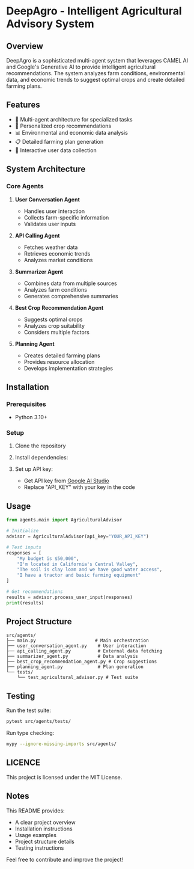 # DeepAgro - Intelligent Agricultural Advisory System

## Overview
DeepAgro is a sophisticated multi-agent system that leverages CAMEL AI and Google's Generative AI to provide intelligent agricultural recommendations. The system analyzes farm conditions, environmental data, and economic trends to suggest optimal crops and create detailed farming plans.

## Features
- 🤖 Multi-agent architecture for specialized tasks
- 🌱 Personalized crop recommendations
- 📊 Environmental and economic data analysis
- 📋 Detailed farming plan generation
- 💬 Interactive user data collection

## System Architecture

### Core Agents
1. **User Conversation Agent**
   - Handles user interaction
   - Collects farm-specific information
   - Validates user inputs

2. **API Calling Agent**
   - Fetches weather data
   - Retrieves economic trends
   - Analyzes market conditions

3. **Summarizer Agent**
   - Combines data from multiple sources
   - Analyzes farm conditions
   - Generates comprehensive summaries

4. **Best Crop Recommendation Agent**
   - Suggests optimal crops
   - Analyzes crop suitability
   - Considers multiple factors

5. **Planning Agent**
   - Creates detailed farming plans
   - Provides resource allocation
   - Develops implementation strategies

## Installation

### Prerequisites
- Python 3.10+

### Setup
1. Clone the repository
2. Install dependencies:

3. Set up API key:
   - Get API key from [Google AI Studio](https://makersuite.google.com/app/apikey)
   - Replace "API_KEY" with your key in the code

## Usage

```python
from agents.main import AgriculturalAdvisor

# Initialize
advisor = AgriculturalAdvisor(api_key="YOUR_API_KEY")

# Test inputs
responses = [
    "My budget is $50,000",
    "I'm located in California's Central Valley",
    "The soil is clay loam and we have good water access",
    "I have a tractor and basic farming equipment"
]

# Get recommendations
results = advisor.process_user_input(responses)
print(results)
```

## Project Structure
```
src/agents/
├── main.py                      # Main orchestration
├── user_conversation_agent.py    # User interaction
├── api_calling_agent.py          # External data fetching
├── summarizer_agent.py           # Data analysis
├── best_crop_recommendation_agent.py # Crop suggestions
├── planning_agent.py             # Plan generation
└── tests/
    └── test_agricultural_advisor.py # Test suite
```

## Testing
Run the test suite:
```bash
pytest src/agents/tests/
```

Run type checking:
```bash
mypy --ignore-missing-imports src/agents/
```

## LICENCE
This project is licensed under the MIT License.

## Notes
This README provides:
- A clear project overview
- Installation instructions
- Usage examples
- Project structure details
- Testing instructions

Feel free to contribute and improve the project!

